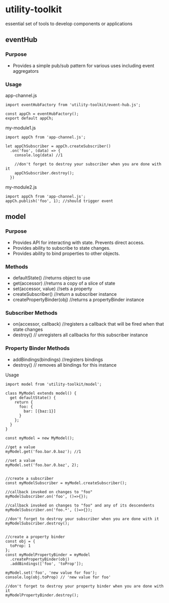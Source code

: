 # utility-toolkit
essential set of tools to develop components or applications


## eventHub

### Purpose
- Provides a simple pub/sub pattern for various uses including event aggregators

### Usage
app-channel.js
```
import eventHubFactory from 'utility-toolkit/event-hub.js';

const appCh = eventHubFactory();
export default appCh;
```

my-module1.js
```
import appCh from 'app-channel.js';

let appChSubscriber = appCh.createSubscriber()
  .on('foo', (data) => {
    console.log(data) //1

    //don't forget to destroy your subscriber when you are done with it
    appChSubscriber.destroy();
  })

```

my-module2.js
```
import appCh from 'app-channel.js';
appCh.publish('foo', 1); //should trigger event
```

## model

### Purpose
- Provides API for interacting with state. Prevents direct access.
- Provides ability to subscribe to state changes.
- Provides ability to bind properties to other objects.

### Methods
-  defaultState() //returns object to use
-  get(accessor) //returns a copy of a slice of state
-  set(accessor, value) //sets a property
-  createSubscriber() //return a subscriber instance
-  createPropertyBinder(obj) //returns a propertyBinder instance

### Subscriber Methods
- on(accessor, callback) //registers a callback that will be fired when that state changes
- destroy() // unregisters all callbacks for this subscriber instance

### Property Binder Methods
- addBindings(bindings) //registers bindings
- destroy() // removes all bindings for this instance

Usage
```
import model from 'utility-toolkit/model';

class MyModel extends model() {
  get defaultState() {
    return {
      foo: {
        bar: [{baz:1}]
      }
    };
  }
}

const myModel = new MyModel();

//get a value
myModel.get('foo.bar.0.baz'); //1

//set a value
myModel.set('foo.bar.0.baz', 2);


//create a subscriber
const myModelSubscriber = myModel.createSubscriber();

//callback invoked on changes to "foo"
myModelSubscriber.on('foo', ()=>{});

//callback invoked on changes to "foo" and any of its descendents
myModelSubscriber.on('foo.*', ()=>{});

//don't forget to destroy your subscriber when you are done with it
myModelSubscriber.destroy();


//create a property binder
const obj = {
  toProp: 1
};
const myModelPropertyBinder = myModel
  .createPropertyBinder(obj)
  .addBindings(['foo', 'toProp']);

myModel.set('foo', 'new value for foo');
console.log(obj.toProp) // 'new value for foo'

//don't forget to destroy your property binder when you are done with it
myModelPropertyBinder.destroy();

```
